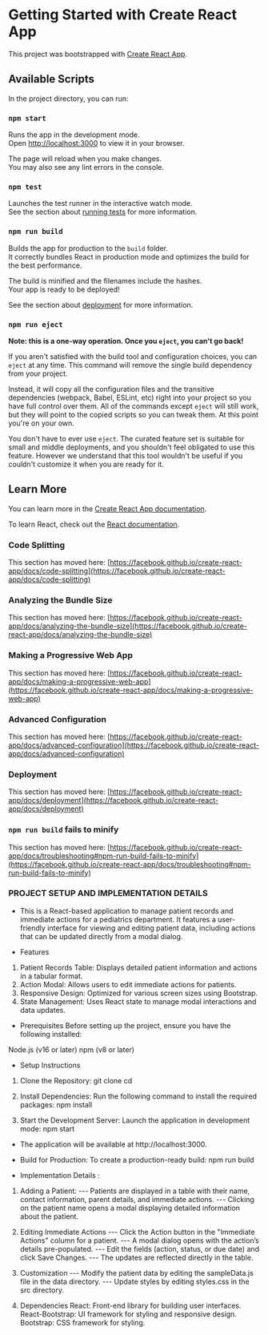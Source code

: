 # Getting Started with Create React App

This project was bootstrapped with [Create React App](https://github.com/facebook/create-react-app).

## Available Scripts

In the project directory, you can run:

### `npm start`

Runs the app in the development mode.\
Open [http://localhost:3000](http://localhost:3000) to view it in your browser.

The page will reload when you make changes.\
You may also see any lint errors in the console.

### `npm test`

Launches the test runner in the interactive watch mode.\
See the section about [running tests](https://facebook.github.io/create-react-app/docs/running-tests) for more information.

### `npm run build`

Builds the app for production to the `build` folder.\
It correctly bundles React in production mode and optimizes the build for the best performance.

The build is minified and the filenames include the hashes.\
Your app is ready to be deployed!

See the section about [deployment](https://facebook.github.io/create-react-app/docs/deployment) for more information.

### `npm run eject`

**Note: this is a one-way operation. Once you `eject`, you can't go back!**

If you aren't satisfied with the build tool and configuration choices, you can `eject` at any time. This command will remove the single build dependency from your project.

Instead, it will copy all the configuration files and the transitive dependencies (webpack, Babel, ESLint, etc) right into your project so you have full control over them. All of the commands except `eject` will still work, but they will point to the copied scripts so you can tweak them. At this point you're on your own.

You don't have to ever use `eject`. The curated feature set is suitable for small and middle deployments, and you shouldn't feel obligated to use this feature. However we understand that this tool wouldn't be useful if you couldn't customize it when you are ready for it.

## Learn More

You can learn more in the [Create React App documentation](https://facebook.github.io/create-react-app/docs/getting-started).

To learn React, check out the [React documentation](https://reactjs.org/).

### Code Splitting

This section has moved here: [https://facebook.github.io/create-react-app/docs/code-splitting](https://facebook.github.io/create-react-app/docs/code-splitting)

### Analyzing the Bundle Size

This section has moved here: [https://facebook.github.io/create-react-app/docs/analyzing-the-bundle-size](https://facebook.github.io/create-react-app/docs/analyzing-the-bundle-size)

### Making a Progressive Web App

This section has moved here: [https://facebook.github.io/create-react-app/docs/making-a-progressive-web-app](https://facebook.github.io/create-react-app/docs/making-a-progressive-web-app)

### Advanced Configuration

This section has moved here: [https://facebook.github.io/create-react-app/docs/advanced-configuration](https://facebook.github.io/create-react-app/docs/advanced-configuration)

### Deployment

This section has moved here: [https://facebook.github.io/create-react-app/docs/deployment](https://facebook.github.io/create-react-app/docs/deployment)

### `npm run build` fails to minify

This section has moved here: [https://facebook.github.io/create-react-app/docs/troubleshooting#npm-run-build-fails-to-minify](https://facebook.github.io/create-react-app/docs/troubleshooting#npm-run-build-fails-to-minify)

### PROJECT SETUP AND IMPLEMENTATION DETAILS

- This is a React-based application to manage patient records and immediate actions for a pediatrics department. It features a user-friendly interface for viewing and editing patient data, including actions that can be updated directly from a modal dialog.

- Features

1. Patient Records Table: Displays detailed patient information and actions in a tabular format.
2. Action Modal: Allows users to edit immediate actions for patients.
3. Responsive Design: Optimized for various screen sizes using Bootstrap.
4. State Management: Uses React state to manage modal interactions and data updates.

- Prerequisites
  Before setting up the project, ensure you have the following installed:

Node.js (v16 or later)
npm (v8 or later)

- Setup Instructions

1. Clone the Repository:
   git clone <repository-url>
   cd <project-directory>

2. Install Dependencies: Run the following command to install the required packages:
   npm install

3. Start the Development Server: Launch the application in development mode:
   npm start

- The application will be available at http://localhost:3000.

- Build for Production: To create a production-ready build:
  npm run build

- Implementation Details :

1. Adding a Patient:
   --- Patients are displayed in a table with their name, contact information, parent details, and immediate actions.
   --- Clicking on the patient name opens a modal displaying detailed information about the patient.

2. Editing Immediate Actions
   --- Click the Action button in the "Immediate Actions" column for a patient.
   --- A modal dialog opens with the action’s details pre-populated.
   --- Edit the fields (action, status, or due date) and click Save Changes.
   --- The updates are reflected directly in the table.

3. Customization
   --- Modify the patient data by editing the sampleData.js file in the data directory.
   --- Update styles by editing styles.css in the src directory.

4. Dependencies
   React: Front-end library for building user interfaces.
   React-Bootstrap: UI framework for styling and responsive design.
   Bootstrap: CSS framework for styling.
